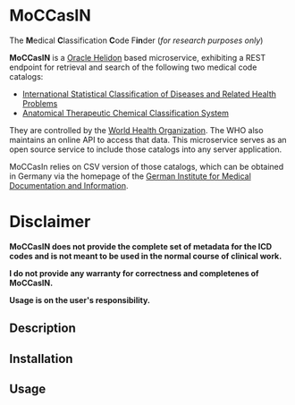 # MoCCasIN
The **M**edical **C**lassification **C**ode F**in**der (*for research purposes only*)

**MoCCasIN** is a [Oracle Helidon](https://github.com/oracle/helidon) based microservice, exhibiting a REST endpoint for retrieval and search of the following two medical code catalogs:

- [International Statistical Classification of Diseases and Related Health Problems](https://en.wikipedia.org/wiki/International_Statistical_Classification_of_Diseases_and_Related_Health_Problems)
- [Anatomical Therapeutic Chemical Classification System](https://en.wikipedia.org/wiki/Anatomical_Therapeutic_Chemical_Classification_System)

They are controlled by the [World Health Organization](http://www.who.int/). The WHO also maintains an online API to access that data. This microservice serves as an open source service to include those catalogs into any server application. 

MoCCasIn relies on CSV version of those catalogs, which can be obtained in Germany via the homepage of the [German Institute for Medical Documentation and Information](https://www.dimdi.de/dynamic/en/homepage/index.html).

# Disclaimer

**MoCCasIN does not provide the complete set of metadata for the ICD codes and is not meant to be used in the normal course of clinical work.**

**I do not provide any warranty for correctness and completenes of MoCCasIN.**

**Usage is on the user's responsibility.**

## Description

## Installation

## Usage
